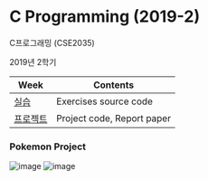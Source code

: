# C Programming (2019-2)
C프로그래밍 (CSE2035)

2019년 2학기

| Week                 | Contents                   |
| -------------------- | -------------------------- |
| [실습](/exercise)    | Exercises source code      |
| [프로젝트](/project) | Project code, Report paper |

### Pokemon Project
![image](https://user-images.githubusercontent.com/48401272/103134571-75aaed00-46f5-11eb-8ad8-39c91f0e6323.png)
![image](https://user-images.githubusercontent.com/48401272/103134574-7e032800-46f5-11eb-9f8c-5d23ae5d1771.png)
